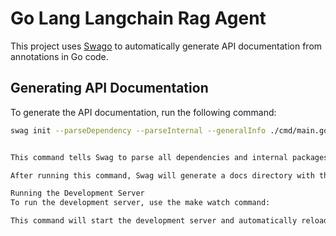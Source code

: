 # Go Lang Langchain Rag Agent

This project uses [Swago](https://github.com/swaggo/swag) to automatically generate API documentation from annotations in Go code.

## Generating API Documentation

To generate the API documentation, run the following command:

```bash
swag init --parseDependency --parseInternal --generalInfo ./cmd/main.go


This command tells Swag to parse all dependencies and internal packages, and to use ./cmd/main.go as the general information file.

After running this command, Swag will generate a docs directory with the API documentation.

Running the Development Server
To run the development server, use the make watch command:

This command will start the development server and automatically reload it whenever you make changes to the code.
```
